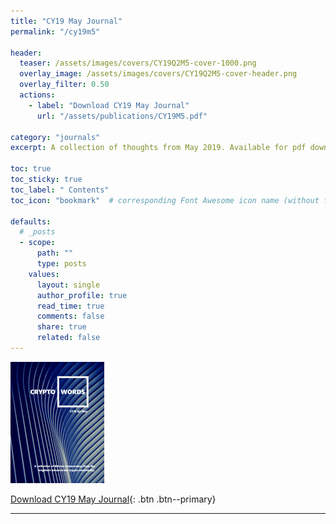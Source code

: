 ```yaml
---
title: "CY19 May Journal"
permalink: "/cy19m5" 

header:
  teaser: /assets/images/covers/CY19Q2M5-cover-1000.png
  overlay_image: /assets/images/covers/CY19Q2M5-cover-header.png
  overlay_filter: 0.50
  actions:
    - label: "Download CY19 May Journal"
      url: "/assets/publications/CY19M5.pdf"

category: "journals"
excerpt: A collection of thoughts from May 2019. Available for pdf download or view in your browser.

toc: true
toc_sticky: true
toc_label: " Contents"
toc_icon: "bookmark"  # corresponding Font Awesome icon name (without fa prefix)

defaults:
  # _posts
  - scope:
      path: ""
      type: posts
    values:
      layout: single
      author_profile: true
      read_time: true
      comments: false
      share: true
      related: false
---
```


![CY19 May Journal Cover](/assets/images/covers/CY19Q2M5-cover-150.png "CY19 May Journal Cover")

[Download CY19 May Journal](/assets/publications/CY19M5.pdf){: .btn .btn--primary}


***

<br>
